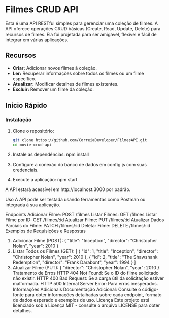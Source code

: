 # Filmes CRUD API

Esta é uma API RESTful simples para gerenciar uma coleção de filmes. A API oferece operações CRUD básicas (Create, Read, Update, Delete) para recursos de filmes. Ela foi projetada para ser amigável, flexível e fácil de integrar em várias aplicações.

## Recursos

- **Criar:** Adicionar novos filmes à coleção.
- **Ler:** Recuperar informações sobre todos os filmes ou um filme específico.
- **Atualizar:** Modificar detalhes de filmes existentes.
- **Excluir:** Remover um filme da coleção.

## Início Rápido

### Instalação

1. Clone o repositório:

   ```bash
   git clone https://github.com/CorreiaDeveloper/FilmesAPI.git
   cd movie-crud-api

2. Instale as dependências:
npm install

3. Configure a conexão do banco de dados em config.js com suas credenciais.

4. Execute a aplicação:
npm start

A API estará acessível em http://localhost:3000 por padrão.

Uso
A API pode ser testada usando ferramentas como Postman ou integrada à sua aplicação.

Endpoints
Adicionar Filme: POST /filmes
Listar Filmes: GET /filmes
Listar Filme por ID: GET /filmes/:id
Atualizar Filme: PUT /filmes/:id
Atualizar Dados Parciais do Filme: PATCH /filmes/:id
Deletar Filme: DELETE /filmes/:id
Exemplos de Requisições e Respostas
1. Adicionar Filme (POST):
{
  "title": "Inception",
  "director": "Christopher Nolan",
  "year": 2010
}
2. Listar Todos os Filmes (GET):
[
  {
    "id": 1,
    "title": "Inception",
    "director": "Christopher Nolan",
    "year": 2010
  },
  {
    "id": 2,
    "title": "The Shawshank Redemption",
    "director": "Frank Darabont",
    "year": 1994
  }
]
3. Atualizar Filme (PUT):
{
  "director": "Christopher Nolan",
  "year": 2010
}
Tratamento de Erros
HTTP 404 Not Found: Se o ID do filme solicitado não existir.
HTTP 400 Bad Request: Se a carga útil da solicitação estiver malformada.
HTTP 500 Internal Server Error: Para erros inesperados.
Informações Adicionais
Documentação Adicional: Consulte o código-fonte para obter informações detalhadas sobre cada endpoint, formato de dados esperado e exemplos de uso.
Licença
Este projeto está licenciado sob a Licença MIT - consulte o arquivo LICENSE para obter detalhes.







